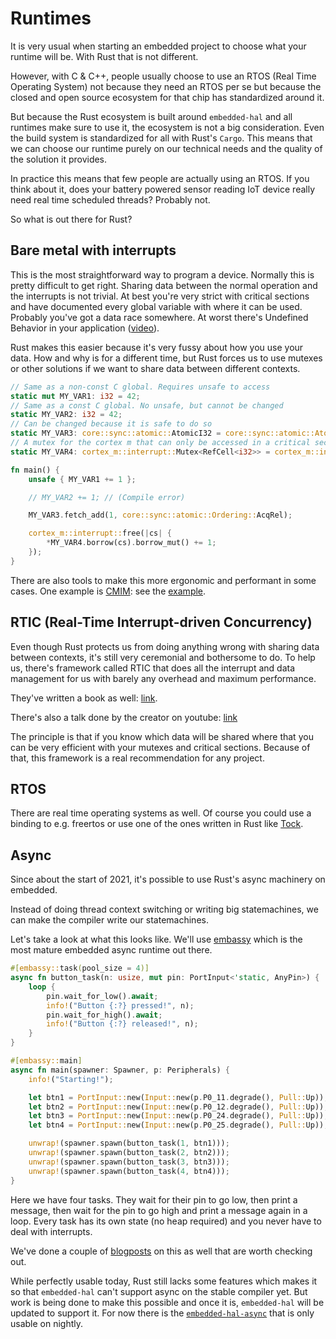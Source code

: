 <div class="read">

# Runtimes

It is very usual when starting an embedded project to choose what your runtime will be. With Rust that is not different.

However, with C & C++, people usually choose to use an RTOS (Real Time Operating System) not because they need an RTOS per se but because the closed and open source ecosystem for that chip has standardized around it.

But because the Rust ecosystem is built around `embedded-hal` and all runtimes make sure to use it, the ecosystem is not a big consideration. Even the build system is standardized for all with Rust's `Cargo`. This means that we can choose our runtime purely on our technical needs and the quality of the solution it provides.

In practice this means that few people are actually using an RTOS. If you think about it, does your battery powered sensor reading IoT device really need real time scheduled threads? Probably not.

So what is out there for Rust?

## Bare metal with interrupts

This is the most straightforward way to program a device. Normally this is pretty difficult to get right.
Sharing data between the normal operation and the interrupts is not trivial. At best you're very strict with critical sections and have documented every global variable with where it can be used. Probably you've got a data race somewhere. At worst there's Undefined Behavior in your application ([video](https://www.youtube.com/watch?v=-W5zEtqJJIo)).

Rust makes this easier because it's very fussy about how you use your data. How and why is for a different time, but Rust forces us to use mutexes or other solutions if we want to share data between different contexts.

```rust
// Same as a non-const C global. Requires unsafe to access
static mut MY_VAR1: i32 = 42;
// Same as a const C global. No unsafe, but cannot be changed
static MY_VAR2: i32 = 42;
// Can be changed because it is safe to do so
static MY_VAR3: core::sync::atomic::AtomicI32 = core::sync::atomic::AtomicI32::new(42);
// A mutex for the cortex m that can only be accessed in a critical section
static MY_VAR4: cortex_m::interrupt::Mutex<RefCell<i32>> = cortex_m::interrupt::Mutex::new(RefCell::new(42));

fn main() {
    unsafe { MY_VAR1 += 1 };

    // MY_VAR2 += 1; // (Compile error)

    MY_VAR3.fetch_add(1, core::sync::atomic::Ordering::AcqRel);

    cortex_m::interrupt::free(|cs| {
        *MY_VAR4.borrow(cs).borrow_mut() += 1;
    });
}
```

There are also tools to make this more ergonomic and performant in some cases. One example is [CMIM](https://crates.io/crates/cmim/0.2.1): see the [example](https://github.com/jamesmunns/cmim/blob/master/app-examples/timer-uart/src/main.rs).

## RTIC (Real-Time Interrupt-driven Concurrency)

Even though Rust protects us from doing anything wrong with sharing data between contexts, it's still very ceremonial and bothersome to do. To help us, there's framework called RTIC that does all the interrupt and data management for us with barely any overhead and maximum performance.

They've written a book as well: [link](https://rtic.rs/dev/book/en/).

There's also a talk done by the creator on youtube: [link](https://youtu.be/saNdh0m_qHc)

The principle is that if you know which data will be shared where that you can be very efficient with your mutexes and critical sections. Because of that, this framework is a real recommendation for any project.

## RTOS

There are real time operating systems as well. Of course you could use a binding to e.g. freertos or use one of the ones written in Rust like [Tock](https://github.com/tock/tock).

## Async

Since about the start of 2021, it's possible to use Rust's async machinery on embedded.

Instead of doing thread context switching or writing big statemachines, we can make the compiler write our statemachines.

Let's take a look at what this looks like. We'll use [embassy](https://github.com/embassy-rs/embassy) which is the most mature embedded async runtime out there.

```rust
#[embassy::task(pool_size = 4)]
async fn button_task(n: usize, mut pin: PortInput<'static, AnyPin>) {
    loop {
        pin.wait_for_low().await;
        info!("Button {:?} pressed!", n);
        pin.wait_for_high().await;
        info!("Button {:?} released!", n);
    }
}

#[embassy::main]
async fn main(spawner: Spawner, p: Peripherals) {
    info!("Starting!");

    let btn1 = PortInput::new(Input::new(p.P0_11.degrade(), Pull::Up));
    let btn2 = PortInput::new(Input::new(p.P0_12.degrade(), Pull::Up));
    let btn3 = PortInput::new(Input::new(p.P0_24.degrade(), Pull::Up));
    let btn4 = PortInput::new(Input::new(p.P0_25.degrade(), Pull::Up));

    unwrap!(spawner.spawn(button_task(1, btn1)));
    unwrap!(spawner.spawn(button_task(2, btn2)));
    unwrap!(spawner.spawn(button_task(3, btn3)));
    unwrap!(spawner.spawn(button_task(4, btn4)));
}
```

Here we have four tasks. They wait for their pin to go low, then print a message, then wait for the pin to go high and print a message again in a loop.
Every task has its own state (no heap required) and you never have to deal with interrupts.

We've done a couple of [blogposts](https://tweedegolf.nl/en/blog/65/async-rust-vs-rtos-showdown) on this as well that are worth checking out.

While perfectly usable today, Rust still lacks some features which makes it so that `embedded-hal` can't support async on the stable compiler yet. But work is being done to make this possible and once it is, `embedded-hal` will be updated to support it. For now there is the [`embedded-hal-async`](https://crates.io/crates/embedded-hal-async) that is only usable on nightly.

</div>
